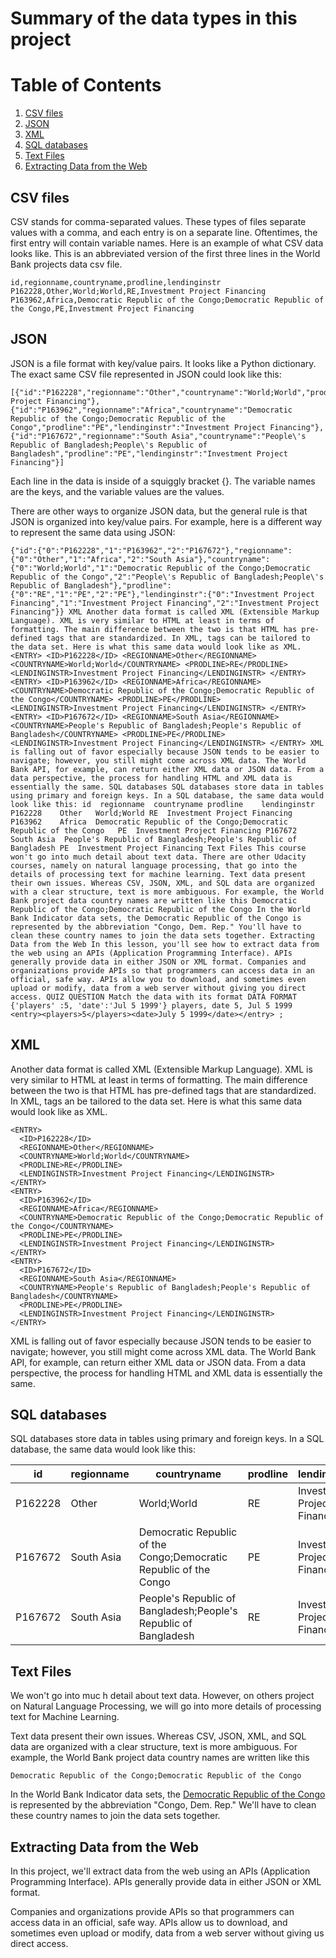 # Summary of the data types in this project
# Table of Contents
1. [CSV files](#CSV-files)
2. [JSON](#JSON)
3. [XML](#XML)
4. [SQL databases](#SQL-databases)
5. [Text Files](#Text-Files)
6. [Extracting Data from the Web](#Extracting-Data-from-the-Web)

## CSV files
CSV stands for comma-separated values. These types of files separate values with a comma, and each entry is on a 
separate line. Oftentimes, the first entry will contain variable names. Here is an example of what CSV data looks like. 
This is an abbreviated version of the first three lines in the World Bank projects data csv file.

    id,regionname,countryname,prodline,lendinginstr
    P162228,Other,World;World,RE,Investment Project Financing
    P163962,Africa,Democratic Republic of the Congo;Democratic Republic of the Congo,PE,Investment Project Financing

## JSON
JSON is a file format with key/value pairs. It looks like a Python dictionary. The exact same CSV file represented in 
JSON could look like this:

    [{"id":"P162228","regionname":"Other","countryname":"World;World","prodline":"RE","lendinginstr":"Investment Project Financing"},{"id":"P163962","regionname":"Africa","countryname":"Democratic Republic of the Congo;Democratic Republic of the Congo","prodline":"PE","lendinginstr":"Investment Project Financing"},{"id":"P167672","regionname":"South Asia","countryname":"People\'s Republic of Bangladesh;People\'s Republic of Bangladesh","prodline":"PE","lendinginstr":"Investment Project Financing"}]

Each line in the data is inside of a squiggly bracket {}. The variable names are the keys, and the variable values are 
the values.

There are other ways to organize JSON data, but the general rule is that JSON is organized into key/value pairs. 
For example, here is a different way to represent the same data using JSON:

    
    {"id":{"0":"P162228","1":"P163962","2":"P167672"},"regionname":{"0":"Other","1":"Africa","2":"South Asia"},"countryname":{"0":"World;World","1":"Democratic Republic of the Congo;Democratic Republic of the Congo","2":"People\'s Republic of Bangladesh;People\'s Republic of Bangladesh"},"prodline":{"0":"RE","1":"PE","2":"PE"},"lendinginstr":{"0":"Investment Project Financing","1":"Investment Project Financing","2":"Investment Project Financing"}} XML Another data format is called XML (Extensible Markup Language). XML is very similar to HTML at least in terms of formatting. The main difference between the two is that HTML has pre-defined tags that are standardized. In XML, tags can be tailored to the data set. Here is what this same data would look like as XML. <ENTRY> <ID>P162228</ID> <REGIONNAME>Other</REGIONNAME> <COUNTRYNAME>World;World</COUNTRYNAME> <PRODLINE>RE</PRODLINE> <LENDINGINSTR>Investment Project Financing</LENDINGINSTR> </ENTRY> <ENTRY> <ID>P163962</ID> <REGIONNAME>Africa</REGIONNAME> <COUNTRYNAME>Democratic Republic of the Congo;Democratic Republic of the Congo</COUNTRYNAME> <PRODLINE>PE</PRODLINE> <LENDINGINSTR>Investment Project Financing</LENDINGINSTR> </ENTRY> <ENTRY> <ID>P167672</ID> <REGIONNAME>South Asia</REGIONNAME> <COUNTRYNAME>People's Republic of Bangladesh;People's Republic of Bangladesh</COUNTRYNAME> <PRODLINE>PE</PRODLINE> <LENDINGINSTR>Investment Project Financing</LENDINGINSTR> </ENTRY> XML is falling out of favor especially because JSON tends to be easier to navigate; however, you still might come across XML data. The World Bank API, for example, can return either XML data or JSON data. From a data perspective, the process for handling HTML and XML data is essentially the same. SQL databases SQL databases store data in tables using primary and foreign keys. In a SQL database, the same data would look like this: id	regionname	countryname	prodline	lendinginstr P162228	Other	World;World	RE	Investment Project Financing P163962	Africa	Democratic Republic of the Congo;Democratic Republic of the Congo	PE	Investment Project Financing P167672	South Asia	People's Republic of Bangladesh;People's Republic of Bangladesh	PE	Investment Project Financing Text Files This course won't go into much detail about text data. There are other Udacity courses, namely on natural language processing, that go into the details of processing text for machine learning. Text data present their own issues. Whereas CSV, JSON, XML, and SQL data are organized with a clear structure, text is more ambiguous. For example, the World Bank project data country names are written like this Democratic Republic of the Congo;Democratic Republic of the Congo In the World Bank Indicator data sets, the Democratic Republic of the Congo is represented by the abbreviation "Congo, Dem. Rep." You'll have to clean these country names to join the data sets together. Extracting Data from the Web In this lesson, you'll see how to extract data from the web using an APIs (Application Programming Interface). APIs generally provide data in either JSON or XML format. Companies and organizations provide APIs so that programmers can access data in an official, safe way. APIs allow you to download, and sometimes even upload or modify, data from a web server without giving you direct access. QUIZ QUESTION Match the data with its format DATA FORMAT {'players' :5, 'date':'Jul 5 1999'} players, date 5, Jul 5 1999 <entry><players>5</players><date>July 5 1999</date></entry> ;

## XML
Another data format is called XML (Extensible Markup Language). XML is very similar to HTML at least in terms of 
formatting. The main difference between the two is that HTML has pre-defined tags that are standardized. In XML, tags 
an be tailored to the data set. Here is what this same data would look like as XML.

    <ENTRY>
      <ID>P162228</ID>
      <REGIONNAME>Other</REGIONNAME>
      <COUNTRYNAME>World;World</COUNTRYNAME>
      <PRODLINE>RE</PRODLINE>
      <LENDINGINSTR>Investment Project Financing</LENDINGINSTR>
    </ENTRY>
    <ENTRY>
      <ID>P163962</ID>
      <REGIONNAME>Africa</REGIONNAME>
      <COUNTRYNAME>Democratic Republic of the Congo;Democratic Republic of the Congo</COUNTRYNAME>
      <PRODLINE>PE</PRODLINE>
      <LENDINGINSTR>Investment Project Financing</LENDINGINSTR>
    </ENTRY>
    <ENTRY>
      <ID>P167672</ID>
      <REGIONNAME>South Asia</REGIONNAME>
      <COUNTRYNAME>People's Republic of Bangladesh;People's Republic of Bangladesh</COUNTRYNAME>
      <PRODLINE>PE</PRODLINE>
      <LENDINGINSTR>Investment Project Financing</LENDINGINSTR>
    </ENTRY>

XML is falling out of favor especially because JSON tends to be easier to navigate; however, you still might come across 
XML data. The World Bank API, for example, can return either XML data or JSON data. From a data perspective, the process 
for handling HTML and XML data is essentially the same.

## SQL databases
SQL databases store data in tables using primary and foreign keys. In a SQL database, the same data would look like this:

| id      | regionname | countryname | prodline | lendinginstr |
| ------- | ---------- | ----------- | ---------- | ----------- |
| P162228 | Other      | World;World | RE         | Investment Project Financing |
| P167672 | South Asia | Democratic Republic of the Congo;Democratic Republic of the Congo | PE | Investment Project Financing |
| P167672 | South Asia | People's Republic of Bangladesh;People's Republic of Bangladesh | RE | Investment Project Financing |

## Text Files
We won't go into muc h detail about text data. However, on others project on Natural Language Processing, we will go 
into more details of processing text for Machine Learning.

Text data present their own issues. Whereas CSV, JSON, XML, and SQL data are organized with a clear structure, text is 
more ambiguous. For example, the World Bank project data country names are written like this

    Democratic Republic of the Congo;Democratic Republic of the Congo

In the World Bank Indicator data sets, the [Democratic Republic of the Congo](https://data.worldbank.org/country/congo-dem-rep?view=chart) 
is represented by the abbreviation "Congo, Dem. Rep." We'll have to clean these country names to join the data sets 
together.

## Extracting Data from the Web
In this project, we'll extract data from the web using an APIs (Application Programming Interface). APIs generally 
provide data in either JSON or XML format.

Companies and organizations provide APIs so that programmers can access data in an official, safe way. APIs allow us 
to download, and sometimes even upload or modify, data from a web server without giving us direct access.
